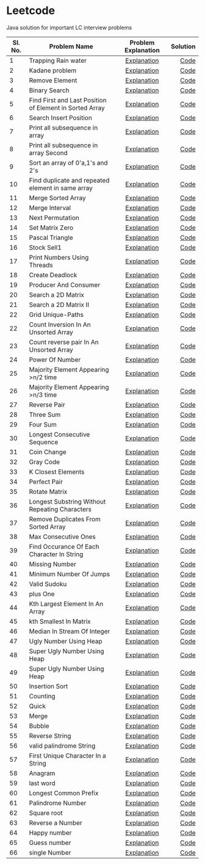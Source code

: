 # Leetcode
Java solution for important LC interview problems

Sl. No.| Problem Name | Problem Explanation | Solution |
-------| -----------------------------------|:-------------------:|---------:|
1 | Trapping Rain water |[Explanation](https://leetcode.com/problems/trapping-rain-water/)|[Code](src/main/java/Misc/DSA/RainWater.java)
2 | Kadane problem |[Explanation](https://leetcode.com/problems/maximum-subarray)|[Code](src/main/java/Misc/DSA/Kadane.java)
3 | Remove Element |[Explanation](https://leetcode.com/problems/remove-element/)|[Code](src/main/java/Misc/DSA/RemoveElement.java)
4 | Binary Search |[Explanation](https://leetcode.com/problems/binary-search/)|[Code](src/main/java/Misc/DSA/BinarySearch.java)
5 | Find First and Last Position of Element in Sorted Array |[Explanation](https://leetcode.com/problems/find-first-and-last-position-of-element-in-sorted-array/)|[Code](src/main/java/Misc/DSA/RangeSearch.java)
6 | Search Insert Position |[Explanation](https://leetcode.com/probleRangeSearchms/search-insert-position/)|[Code](src/main/java/Misc/DSA/InsertCorrectPosition.java)
7 | Print all subsequence in array |[Explanation](https://leetcode.com/problems/subsets/)|[Code](src/main/java/Misc/DSA/PrintArraySubSequence.java)
8 | Print all subsequence in array Second|[Explanation](https://leetcode.com/problems/subsets/)|[Code](src/main/java/Misc/DSA/PrintArraySubSequenceII.java)
9 | Sort an array of 0'a,1's and 2's |[Explanation](https://leetcode.com/problems/sort-colors/)|[Code](src/main/java/Misc/DSA/Sort012.java)
10 | Find duplicate and repeated element in same array |[Explanation](https://leetcode.com/problems/find-the-duplicate-number/)|[Code](src/main/java/Misc/DSA/DuplicateAndRepeat.java)
11 | Merge Sorted Array |[Explanation](https://leetcode.com/problems/merge-sorted-array/)|[Code](src/main/java/Misc/DSA/MergeSortedArray.java)
12 | Merge Interval |[Explanation](https://leetcode.com/problems/merge-intervals/)|[Code](src/main/java/Misc/DSA/MergeInterval.java)
13 | Next Permutation |[Explanation](https://leetcode.com/problems/next-permutation/)|[Code](src/main/java/Misc/DSA/NextPermutation.java)
14 | Set Matrix Zero |[Explanation](https://leetcode.com/problems/set-matrix-zeroes/)|[Code](src/main/java/Misc/DSA/SetMatrixZero.java)
15 | Pascal Triangle |[Explanation](https://leetcode.com/problems/pascals-triangle/)|[Code](src/main/java/Misc/DSA/PascalTriangle.java)
16 | Stock Sell1 |[Explanation](https://leetcode.com/problems/best-time-to-buy-and-sell-stock/)|[Code](src/main/java/Misc/DSA/StockSell1.java)
17 | Print Numbers Using Threads |[Explanation](src/main/java/Misc/NumberGeneratorUsingThread/SequenceNumberGeneratorTest.java)|[Code](src/main/java/Misc/NumberGeneratorUsingThread/SequenceNumberGeneratorTest.java)
18 | Create Deadlock |[Explanation](src/main/java/Misc/CreateDeadLock/Deadlock.java)|[Code](src/main/java/Misc/CreateDeadLock/Deadlock.java)
19 | Producer And Consumer |[Explanation](src/main/java/Misc/ProducerAndConsumer/ProducerConsumerTest.java)|[Code](src/main/java/Misc/ProducerAndConsumer/ProducerConsumerTest.java)
20 | Search a 2D Matrix |[Explanation](https://leetcode.com/problems/search-a-2d-matrix/)|[Code](src/main/java/Misc/DSA/SearchIn2DMatrix.java)
21 | Search a 2D Matrix II |[Explanation](https://leetcode.com/problems/search-a-2d-matrix-ii/)|[Code](src/main/java/Misc/DSA/SearchIn2DMatrix2.java)
22 | Grid Unique-Paths |[Explanation](https://leetcode.com/problems/unique-paths/)|[Code](src/main/java/Misc/DSA/GridUniquePaths.java)
22 | Count Inversion In An Unsorted Array |[Explanation](https://www.geeksforgeeks.org/counting-inversions/)|[Code](src/main/java/Misc/DSA/CountInversion.java)
23 | Count reverse pair In An Unsorted Array |[Explanation](https://leetcode.com/problems/reverse-pairs/)|[Code](src/main/java/Misc/DSA/ReversePair.java)
24 | Power Of Number |[Explanation](https://leetcode.com/problems/powx-n/submissions/)|[Code](src/main/java/Misc/DSA/PowerOfNumber.java)
25 | Majority Element Appearing >n/2 time |[Explanation](https://leetcode.com/problems/majority-element/)|[Code](src/main/java/Misc/DSA/MajorityElementEasy.java)
26 | Majority Element Appearing >n/3 time |[Explanation](https://leetcode.com/problems/majority-element-ii/)|[Code](src/main/java/Misc/DSA/MajorityElementHard.java)
27 | Reverse Pair |[Explanation](https://leetcode.com/problems/reverse-pairs/)|[Code](src/main/java/Misc/DSA/ReversePair.java)
28 | Three Sum |[Explanation](https://leetcode.com/problems/3sum/)|[Code](src/main/java/Misc/DSA/ThreeSum.java)
29 | Four Sum |[Explanation](https://leetcode.com/problems/4sum/)|[Code](src/main/java/Misc/DSA/FourSum.java)
30 | Longest Consecutive Sequence |[Explanation](https://leetcode.com/problems/longest-consecutive-sequence/)|[Code](src/main/java/Misc/DSA/LongestConsecutiveSequence.java)
31 | Coin Change |[Explanation]()|[Code](src/main/java/Misc/DSA/CoinChange.java)
32 | Gray Code |[Explanation]()|[Code](src/main/java/Misc/DSA/GrayCode.java)
33 | K Closest Elements |[Explanation]()|[Code](src/main/java/Misc/DSA/KClosestElements.java)
34 | Perfect Pair |[Explanation]()|[Code](src/main/java/Misc/DSA/PerfectPair.java)
35 | Rotate Matrix |[Explanation]()|[Code](src/main/java/Misc/DSA/RotateMatrix.java)
36 | Longest Substring Without Repeating Characters |[Explanation](https://leetcode.com/problems/longest-substring-without-repeating-characters/)|[Code](src/main/java/Misc/DSA/LongestSubstringWithoutRepeatingCharacters.java)
37 | Remove Duplicates From Sorted Array |[Explanation](https://leetcode.com/problems/remove-duplicates-from-sorted-array/)|[Code](src/main/java/Misc/DSA/RemoveDuplicatesFromSortedArray.java)
38 | Max Consecutive Ones |[Explanation](https://leetcode.com/problems/max-consecutive-ones/)|[Code](src/main/java/Misc/DSA/MaxConsecutiveOnes.java)
39 | Find Occurance Of Each Character In String |[Explanation]()|[Code](src/main/java/Misc/DSA/FindOccuranceOfEachCharacterInString.java)
40 | Missing Number |[Explanation](https://leetcode.com/problems/missing-number/)|[Code](src/main/java/Misc/DSA/MissingNumber.java)
41 | Minimum Number Of Jumps |[Explanation](https://leetcode.com/problems/jump-game-ii/)|[Code](src/main/java/Misc/DSA/MinimumNumberOfJumps.java)
42 | Valid Sudoku |[Explanation](https://leetcode.com/problems/valid-sudoku/)|[Code](src/main/java/Misc/DSA/ValidSudoku.java)
43 | plus One |[Explanation](https://leetcode.com/problems/valid-sudoku/)|[Code](src/main/java/Misc/DSA/PlusOne.java)
44 | Kth Largest Element In An Array |[Explanation](https://leetcode.com/problems/kth-largest-element-in-an-array/)|[Code](src/main/java/Misc/DSA/KthLargestElementInAnArray.java)
45 | kth Smallest In Matrix |[Explanation](https://leetcode.com/problems/kth-smallest-element-in-a-sorted-matrix/)|[Code](src/main/java/Misc/DSA/kthSmallestInMatrix.java)
46 | Median In Stream Of Integer |[Explanation](https://leetcode.com/problems/find-median-from-data-stream/)|[Code](src/main/java/Misc/DSA/MedianInStreeamOfInteger.java)
47 | Ugly Number Using Heap |[Explanation](https://leetcode.com/problems/ugly-number-ii/)|[Code](src/main/java/Misc/DSA/UglyNumberUsingHeap.java)
48 | Super Ugly Number Using Heap |[Explanation](https://leetcode.com/problems/ugly-number-ii/)|[Code](src/main/java/Misc/DSA/UglyNumberUsingHeap.java)
49 | Super Ugly Number Using Heap |[Explanation](https://leetcode.com/problems/super-ugly-number/)|[Code](src/main/java/Misc/DSA/SuperUglyNumber.java)
50 | Insertion Sort |[Explanation]()|[Code](src/main/java/Misc/DSA/InsertionSort.java)
51 | Counting |[Explanation]()|[Code](src/main/java/Misc/DSA/CountingSort.java)
52 | Quick |[Explanation]()|[Code](src/main/java/Misc/DSA/QuickSort.java)
53 | Merge |[Explanation]()|[Code](src/main/java/Misc/DSA/MergeSort.java)
54 | Bubble |[Explanation]()|[Code](src/main/java/Misc/DSA/BubbleSort.java)
55 | Reverse String |[Explanation](https://leetcode.com/problems/reverse-string/)|[Code](src/main/java/Misc/DSA/ReverseString.java)
56 | valid palindrome String|[Explanation](https://leetcode.com/problems/valid-palindrome/)|[Code](src/main/java/Misc/DSA/ValidPalindrome.java)
57 | First Unique Character In a String |[Explanation](https://leetcode.com/problems/first-unique-character-in-a-string/)|[Code](src/main/java/Misc/DSA/FirstUniqueCharacterInAString.java)
58 | Anagram |[Explanation](https://leetcode.com/problems/valid-anagram/)|[Code](src/main/java/Misc/DSA/Anagram.java)
59 | last word |[Explanation](https://leetcode.com/problems/length-of-last-word/)|[Code](src/main/java/Misc/DSA/LastWord.java)
60 | Longest Common Prefix |[Explanation](https://leetcode.com/problems/longest-common-prefix/)|[Code](src/main/java/Misc/DSA/LongestCommonPrefix.java)
61 | Palindrome Number |[Explanation](https://leetcode.com/problems/palindrome-number/)|[Code](src/main/java/Misc/DSA/PalindromeNumber.java)
62 | Square root |[Explanation](https://leetcode.com/problems/sqrtx/)|[Code](src/main/java/Misc/DSA/SquareRoot.java)
63 | Reverse a Number |[Explanation](https://leetcode.com/problems/reverse-integer/)|[Code](src/main/java/Misc/DSA/ReverseNumber.java)
64 | Happy number |[Explanation](https://leetcode.com/problems/happy-number/)|[Code](src/main/java/Misc/DSA/HappyNumber.java)
65 | Guess number |[Explanation](https://leetcode.com/problems/guess-number-higher-or-lower/)|[Code](src/main/java/Misc/DSA/GuessNumber.java)
66 | single Number |[Explanation](https://leetcode.com/problems/single-number/)|[Code](src/main/java/Misc/DSA/SingleNumber.java)




